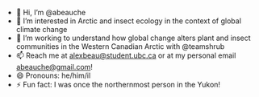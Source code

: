 - 👋 Hi, I’m @abeauche
- 👀 I’m interested in Arctic and insect ecology in the context of global climate change
- 🌱 I’m working to understand how global change alters plant and insect communities in the Western Canadian Arctic with @teamshrub
- 📫 Reach me at alexbeau@student.ubc.ca or at my personal email abeauche@gmail.com!
- 😄 Pronouns: he/him/il
- ⚡ Fun fact: I was once the northernmost person in the Yukon!

<!---
abeauche/abeauche is a ✨ special ✨ repository because its `README.md` (this file) appears on your GitHub profile.
You can click the Preview link to take a look at your changes.
--->
